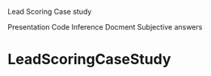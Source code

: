 Lead Scoring Case study

Presentation
Code
Inference Docment
Subjective answers
# LeadScoringCaseStudy
